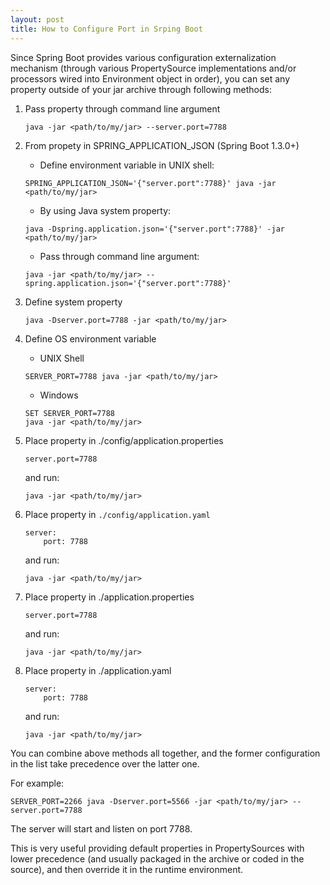 ```yaml
---
layout: post
title: How to Configure Port in Srping Boot
---
```


Since Spring Boot provides various configuration externalization mechanism (through various PropertySource implementations and/or processors wired into Environment object in order), you can set any property outside of your jar archive through following methods:

1. Pass property through command line argument

    `java -jar <path/to/my/jar> --server.port=7788`
    
2. From propety in SPRING_APPLICATION_JSON (Spring Boot 1.3.0+)
    * Define environment variable in UNIX shell:
    
    `SPRING_APPLICATION_JSON='{"server.port":7788}' java -jar <path/to/my/jar>`

    * By using Java system property:
    
    `java -Dspring.application.json='{"server.port":7788}' -jar <path/to/my/jar>`

    * Pass through command line argument:
    
    `java -jar <path/to/my/jar> --spring.application.json='{"server.port":7788}'`

3. Define system property

    `java -Dserver.port=7788 -jar <path/to/my/jar>`

4. Define OS environment variable
    * UNIX Shell
    
    `SERVER_PORT=7788 java -jar <path/to/my/jar>`

    * Windows
    
    ```
    SET SERVER_PORT=7788
    java -jar <path/to/my/jar>
    ```

5. Place property in ./config/application.properties

    `server.port=7788`
    
    and run:
    
    `java -jar <path/to/my/jar>`
    
6. Place property in `./config/application.yaml`

    ```
    server:
        port: 7788
    ```
    
    and run:
    
    `java -jar <path/to/my/jar>`
    
7. Place property in ./application.properties

    `server.port=7788`

    and run:

    `java -jar <path/to/my/jar>`

8. Place property in ./application.yaml

    ```
    server:
        port: 7788
    ```
    
    and run:
    
    `java -jar <path/to/my/jar>`
    
You can combine above methods all together, and the former configuration in the list take precedence over the latter one.

For example:

`SERVER_PORT=2266 java -Dserver.port=5566 -jar <path/to/my/jar> --server.port=7788`

The server will start and listen on port 7788.

This is very useful providing default properties in PropertySources with lower precedence (and usually packaged in the archive or coded in the source), and then override it in the runtime environment.